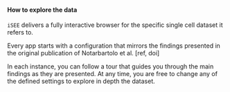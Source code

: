 #### How to explore the data

`iSEE` delivers a fully interactive browser for the specific single cell dataset it refers to.

Every app starts with a configuration that mirrors the findings presented in the original publication of Notarbartolo et al. [ref, doi]

In each instance, you can follow a tour that guides you through the main findings as they are presented.
At any time, you are free to change any of the defined settings to explore in depth the dataset.

